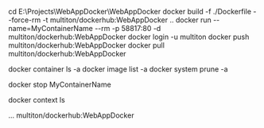 ﻿cd E:\Projects\WebAppDocker\WebAppDocker
docker build -f ./Dockerfile --force-rm -t multiton/dockerhub:WebAppDocker ..
docker run --name=MyContainerName --rm -p 58817:80 -d multiton/dockerhub:WebAppDocker
docker login -u multiton
docker push multiton/dockerhub:WebAppDocker
docker pull multiton/dockerhub:WebAppDocker

docker container ls -a
docker image list -a
docker system prune -a

docker stop MyContainerName

docker context ls

<PropertyGroup>
	...
	<DockerfileTag>multiton/dockerhub:WebAppDocker</DockerfileTag>
</PropertyGroup>
